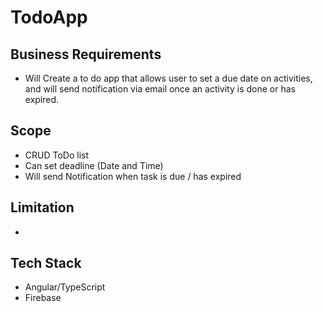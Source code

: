 # TodoApp

## Business Requirements
- Will Create a to do app that allows user to set a due date on activities, and will send notification via email once an activity is done or has expired.

## Scope
- CRUD ToDo list
- Can set deadline (Date and Time)
- Will send Notification when task is due / has expired

## Limitation
- 

## Tech Stack
- Angular/TypeScript
- Firebase

